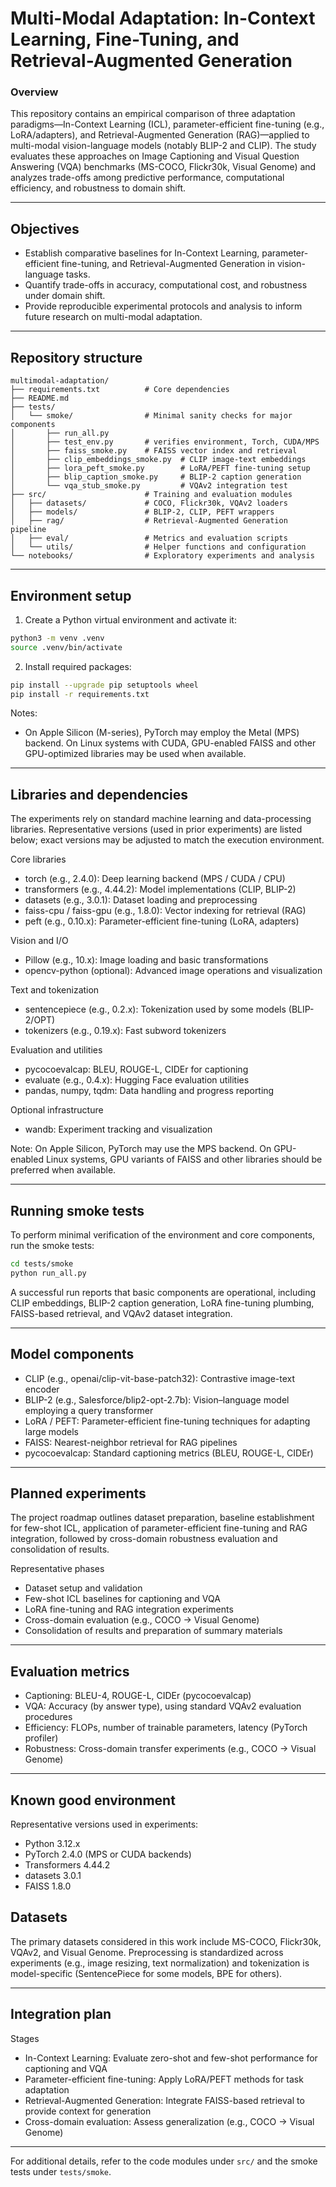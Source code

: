 # Multi-Modal Adaptation: In-Context Learning, Fine-Tuning, and Retrieval-Augmented Generation

### Overview
This repository contains an empirical comparison of three adaptation paradigms—In-Context Learning (ICL), parameter-efficient fine-tuning (e.g., LoRA/adapters), and Retrieval-Augmented Generation (RAG)—applied to multi-modal vision-language models (notably BLIP-2 and CLIP). The study evaluates these approaches on Image Captioning and Visual Question Answering (VQA) benchmarks (MS-COCO, Flickr30k, Visual Genome) and analyzes trade-offs among predictive performance, computational efficiency, and robustness to domain shift.

---

## Objectives

- Establish comparative baselines for In-Context Learning, parameter-efficient fine-tuning, and Retrieval-Augmented Generation in vision-language tasks.
- Quantify trade-offs in accuracy, computational cost, and robustness under domain shift.
- Provide reproducible experimental protocols and analysis to inform future research on multi-modal adaptation.

---

## Repository structure

```
multimodal-adaptation/
├── requirements.txt          # Core dependencies
├── README.md
├── tests/
│   └── smoke/                # Minimal sanity checks for major components
│       ├── run_all.py
│       ├── test_env.py       # verifies environment, Torch, CUDA/MPS
│       ├── faiss_smoke.py    # FAISS vector index and retrieval
│       ├── clip_embeddings_smoke.py  # CLIP image-text embeddings
│       ├── lora_peft_smoke.py        # LoRA/PEFT fine-tuning setup
│       ├── blip_caption_smoke.py     # BLIP-2 caption generation
│       └── vqa_stub_smoke.py         # VQAv2 integration test
├── src/                      # Training and evaluation modules
│   ├── datasets/             # COCO, Flickr30k, VQAv2 loaders
│   ├── models/               # BLIP-2, CLIP, PEFT wrappers
│   ├── rag/                  # Retrieval-Augmented Generation pipeline
│   ├── eval/                 # Metrics and evaluation scripts
│   └── utils/                # Helper functions and configuration
└── notebooks/                # Exploratory experiments and analysis
```

---

## Environment setup

1. Create a Python virtual environment and activate it:

```bash
python3 -m venv .venv
source .venv/bin/activate
```

2. Install required packages:

```bash
pip install --upgrade pip setuptools wheel
pip install -r requirements.txt
```

Notes:
- On Apple Silicon (M-series), PyTorch may employ the Metal (MPS) backend. On Linux systems with CUDA, GPU-enabled FAISS and other GPU-optimized libraries may be used when available.

---

## Libraries and dependencies

The experiments rely on standard machine learning and data-processing libraries. Representative versions (used in prior experiments) are listed below; exact versions may be adjusted to match the execution environment.

Core libraries
- torch (e.g., 2.4.0): Deep learning backend (MPS / CUDA / CPU)
- transformers (e.g., 4.44.2): Model implementations (CLIP, BLIP-2)
- datasets (e.g., 3.0.1): Dataset loading and preprocessing
- faiss-cpu / faiss-gpu (e.g., 1.8.0): Vector indexing for retrieval (RAG)
- peft (e.g., 0.10.x): Parameter-efficient fine-tuning (LoRA, adapters)

Vision and I/O
- Pillow (e.g., 10.x): Image loading and basic transformations
- opencv-python (optional): Advanced image operations and visualization

Text and tokenization
- sentencepiece (e.g., 0.2.x): Tokenization used by some models (BLIP-2/OPT)
- tokenizers (e.g., 0.19.x): Fast subword tokenizers

Evaluation and utilities
- pycocoevalcap: BLEU, ROUGE-L, CIDEr for captioning
- evaluate (e.g., 0.4.x): Hugging Face evaluation utilities
- pandas, numpy, tqdm: Data handling and progress reporting

Optional infrastructure
- wandb: Experiment tracking and visualization

Note: On Apple Silicon, PyTorch may use the MPS backend. On GPU-enabled Linux systems, GPU variants of FAISS and other libraries should be preferred when available.

---

## Running smoke tests

To perform minimal verification of the environment and core components, run the smoke tests:

```bash
cd tests/smoke
python run_all.py
```

A successful run reports that basic components are operational, including CLIP embeddings, BLIP-2 caption generation, LoRA fine-tuning plumbing, FAISS-based retrieval, and VQAv2 dataset integration.

---

## Model components

- CLIP (e.g., openai/clip-vit-base-patch32): Contrastive image-text encoder
- BLIP-2 (e.g., Salesforce/blip2-opt-2.7b): Vision–language model employing a query transformer
- LoRA / PEFT: Parameter-efficient fine-tuning techniques for adapting large models
- FAISS: Nearest-neighbor retrieval for RAG pipelines
- pycocoevalcap: Standard captioning metrics (BLEU, ROUGE-L, CIDEr)

---

## Planned experiments

The project roadmap outlines dataset preparation, baseline establishment for few-shot ICL, application of parameter-efficient fine-tuning and RAG integration, followed by cross-domain robustness evaluation and consolidation of results.

Representative phases
- Dataset setup and validation
- Few-shot ICL baselines for captioning and VQA
- LoRA fine-tuning and RAG integration experiments
- Cross-domain evaluation (e.g., COCO → Visual Genome)
- Consolidation of results and preparation of summary materials

---

## Evaluation metrics

- Captioning: BLEU-4, ROUGE-L, CIDEr (pycocoevalcap)
- VQA: Accuracy (by answer type), using standard VQAv2 evaluation procedures
- Efficiency: FLOPs, number of trainable parameters, latency (PyTorch profiler)
- Robustness: Cross-domain transfer experiments (e.g., COCO → Visual Genome)

---

## Known good environment

Representative versions used in experiments:
- Python 3.12.x
- PyTorch 2.4.0 (MPS or CUDA backends)
- Transformers 4.44.2
- datasets 3.0.1
- FAISS 1.8.0

## Datasets

The primary datasets considered in this work include MS-COCO, Flickr30k, VQAv2, and Visual Genome. Preprocessing is standardized across experiments (e.g., image resizing, text normalization) and tokenization is model-specific (SentencePiece for some models, BPE for others).

---

## Integration plan

Stages
- In-Context Learning: Evaluate zero-shot and few-shot performance for captioning and VQA
- Parameter-efficient fine-tuning: Apply LoRA/PEFT methods for task adaptation
- Retrieval-Augmented Generation: Integrate FAISS-based retrieval to provide context for generation
- Cross-domain evaluation: Assess generalization (e.g., COCO → Visual Genome)

---

For additional details, refer to the code modules under `src/` and the smoke tests under `tests/smoke`.
